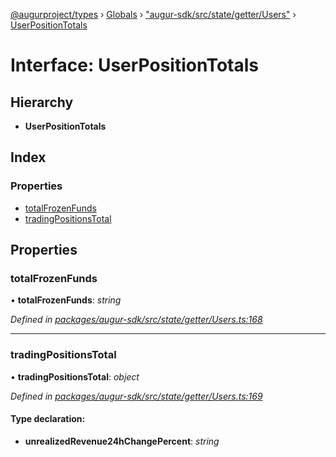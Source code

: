 [@augurproject/types](../README.md) › [Globals](../globals.md) › ["augur-sdk/src/state/getter/Users"](../modules/_augur_sdk_src_state_getter_users_.md) › [UserPositionTotals](_augur_sdk_src_state_getter_users_.userpositiontotals.md)

# Interface: UserPositionTotals

## Hierarchy

* **UserPositionTotals**

## Index

### Properties

* [totalFrozenFunds](_augur_sdk_src_state_getter_users_.userpositiontotals.md#totalfrozenfunds)
* [tradingPositionsTotal](_augur_sdk_src_state_getter_users_.userpositiontotals.md#tradingpositionstotal)

## Properties

###  totalFrozenFunds

• **totalFrozenFunds**: *string*

*Defined in [packages/augur-sdk/src/state/getter/Users.ts:168](https://github.com/AugurProject/augur/blob/69c4be52bf/packages/augur-sdk/src/state/getter/Users.ts#L168)*

___

###  tradingPositionsTotal

• **tradingPositionsTotal**: *object*

*Defined in [packages/augur-sdk/src/state/getter/Users.ts:169](https://github.com/AugurProject/augur/blob/69c4be52bf/packages/augur-sdk/src/state/getter/Users.ts#L169)*

#### Type declaration:

* **unrealizedRevenue24hChangePercent**: *string*
